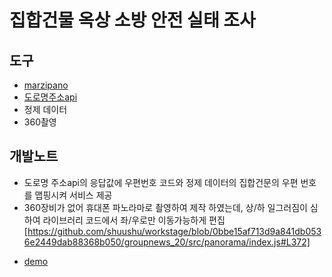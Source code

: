 # 집합건물 옥상 소방 안전 실태 조사

## 도구

- [marzipano](https://www.marzipano.net/)
- [도로명주소api](https://www.juso.go.kr/addrlink/devAddrLinkRequestGuide.do?menu=roadApi)
- 정제 데이터
- 360촬영

## 개발노트

- 도로명 주소api의 응답값에 우편번호 코드와 정제 데이터의 집합건문의 우편 번호를 맵핑시켜 서비스 제공
- 360장비가 없어 휴대폰 파노라마로 촬영하여 제작 하였는데, 상/하 일그러짐이 심하여 라이브러리 코드에서 좌/우로만 이동가능하게 편집
  [https://github.com/shuushu/workstage/blob/0bbe15af713d9a841db0536e2449dab88368b050/groupnews_20/src/panorama/index.js#L372]

* [demo](http://fire.assembly-mbc.com/)
